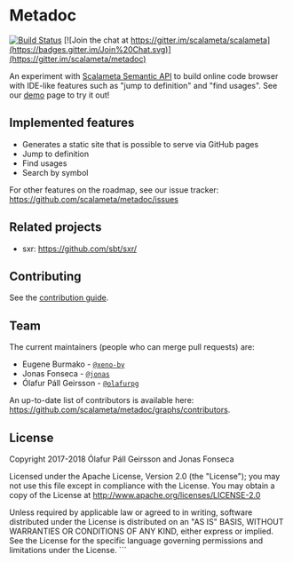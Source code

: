 # Metadoc

[![Build Status](https://travis-ci.org/scalameta/metadoc.svg?branch=master)](https://travis-ci.org/scalameta/metadoc)
[![Join the chat at https://gitter.im/scalameta/scalameta](https://badges.gitter.im/Join%20Chat.svg)](https://gitter.im/scalameta/metadoc)

An experiment with [Scalameta Semantic API](http://scalameta.org/tutorial/#SemanticAPI)
to build online code browser with IDE-like features such as "jump to definition" and "find usages".
See our [demo](http://scalameta.org/metadoc/) page to try it out!

## Implemented features

- Generates a static site that is possible to serve via GitHub pages
- Jump to definition
- Find usages
- Search by symbol

For other features on the roadmap, see our issue tracker: https://github.com/scalameta/metadoc/issues

## Related projects

- sxr: https://github.com/sbt/sxr/

## Contributing

See the [contribution guide](CONTRIBUTING.md).

## Team

The current maintainers (people who can merge pull requests) are:

* Eugene Burmako - [`@xeno-by`](https://github.com/xeno-by)
* Jonas Fonseca - [`@jonas`](https://github.com/jonas)
* Ólafur Páll Geirsson - [`@olafurpg`](https://github.com/olafurpg)

An up-to-date list of contributors is available here: https://github.com/scalameta/metadoc/graphs/contributors.

## License

Copyright 2017-2018 Ólafur Páll Geirsson and Jonas Fonseca

Licensed under the Apache License, Version 2.0 (the "License"); you may not use
this file except in compliance with the License. You may obtain a copy of the
License at http://www.apache.org/licenses/LICENSE-2.0

Unless required by applicable law or agreed to in writing, software distributed
under the License is distributed on an "AS IS" BASIS, WITHOUT WARRANTIES OR
CONDITIONS OF ANY KIND, either express or implied. See the License for the
specific language governing permissions and limitations under the License.  ```
